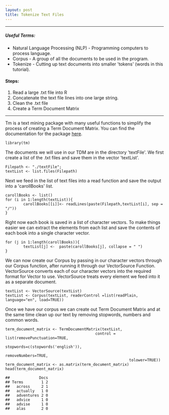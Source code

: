 ```yaml
---
layout: post
title: Tokenize Text Files
---
```



-------------------
##### Useful Terms:

-   Natural Language Processing (NLP) - Programming computers to process
    language.
-   Corpus - A group of all the documents to be used in the program.
-   Tokenize - Cutting up text documents into smaller 'tokens' (words in
    this tutorial).

#### Steps:

1.  Read a large .txt file into R
2.  Concatenate the text file lines into one large string.
3.  Clean the .txt file
4.  Create a Term Document Matrix

------------------------------------------------------------------------

Tm is a text mining package with many useful functions to simplify the
process of creating a Term Document Matrix. You can find the
documentation for the package
[here](https://cran.r-project.org/web/packages/tm/index.html).

    library(tm)

The documents we will use in our TDM are in the directory 'textFile'. We
first create a list of the .txt files and save them in the vector
'textList'.

    Filepath <- "./textFile";
    textList <- list.files(Filepath)

Next we feed in the list of text files into a read function and save the
output into a 'carollBooks' list.

    carollBooks <- list()
    for (i in 1:length(textList)){
            carollBooks[[i]]<- readLines(paste(Filepath,textList[i], sep = "/"))
    }

Right now each book is saved in a list of character vectors. To make
things easier we can extract the elements from each list and save the
contents of each book into a single character vector.

    for (j in 1:length(carollBooks)){
            textList[j] <-  paste(carollBooks[j], collapse = " ")
    }

We can now create our Corpus by passing in our character vectors through
our Corpus function, after running it through our VectorSource Function.
VectorSource converts each of our character vectors into the required
format for Vector to use. VectorSource treats every element we feed into
it as a separate document.

    textList <- VectorSource(textList)
    textList <- Corpus(textList, readerControl =list(readPlain, language="en", load=TRUE))

Once we have our corpus we can create out Term Document Matrix and at
the same time clean up our text by removing stopwords, numbers and
common words.

    term_document_matrix <- TermDocumentMatrix(textList,
                                            control = list(removePunctuation=TRUE,
                                                           stopwords=c(stopwords('english')),
                                                           removeNumbers=TRUE,
                                                           tolower=TRUE))
    term_document_matrix <- as.matrix(term_document_matrix)
    head(term_document_matrix)

    ##             Docs
    ## Terms        1 2
    ##   across     2 1
    ##   actually   1 0
    ##   adventures 2 0
    ##   advice     1 0
    ##   advise     1 0
    ##   alas       2 0
